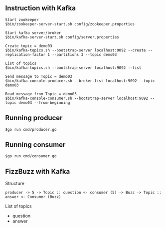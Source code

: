 ## Instruction with Kafka

```
Start zookeeper
$bin/zookeeper-server-start.sh config/zookeeper.properties

Start kafka server/broker
$bin/kafka-server-start.sh config/server.properties

Create topic = demo03
$bin/kafka-topics.sh --bootstrap-server localhost:9092 --create --replication-factor 1 --partitions 3 --topic demo03

List of topics
$bin/kafka-topics.sh --bootstrap-server localhost:9092 --list 

Send message to Topic = demo03
$bin/kafka-console-producer.sh --broker-list localhost:9092 --topic demo03

Read message from Topic = demo03
$bin/kafka-console-consumer.sh --bootstrap-server localhost:9092 --topic demo03 --from-beginning
```

## Running producer
```
$go run cmd/producer.go
```

## Running consumer
```
$go run cmd/consumer.go
```

## FizzBuzz with Kafka

Structure
```
producer -> 5 -> Topic :: question <- consumer (5) -> Buzz -> Topic :: answer <- Consumer (Buzz)
```

List of topics
* question
* answer
